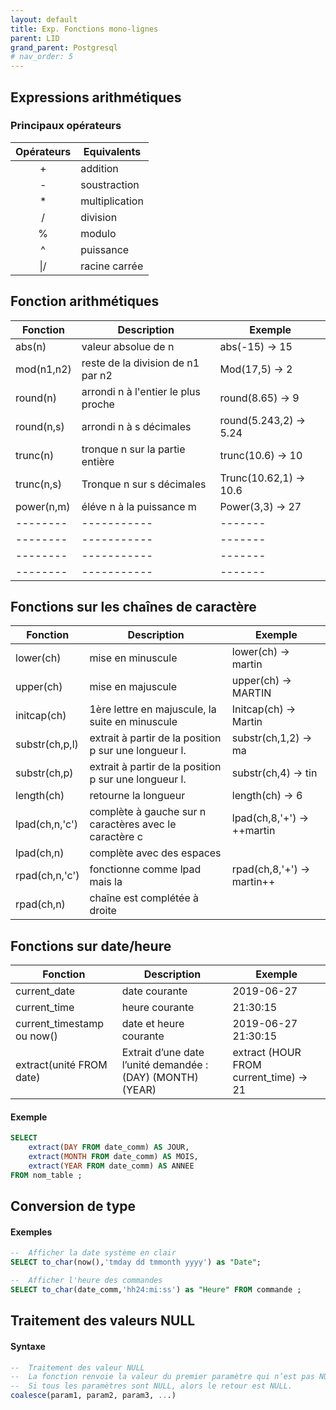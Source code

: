 ```yaml
---
layout: default
title: Exp. Fonctions mono-lignes
parent: LID
grand_parent: Postgresql
# nav_order: 5
---
```


## Expressions arithmétiques

### Principaux opérateurs

| Opérateurs | Equivalents    |
| :--------: | -------------- |
|     +      | addition       |
|     -      | soustraction   |
|     \*     | multiplication |
|     /      | division       |
|     %      | modulo         |
|     ^      | puissance      |
|    \|/     | racine carrée  |

## Fonction arithmétiques

| Fonction   | Description                         | Exemple               |
| ---------- | ----------------------------------- | --------------------- |
| abs(n)     | valeur absolue de n                 | abs(-15) → 15         |
| mod(n1,n2) | reste de la division de n1 par n2   | Mod(17,5) → 2         |
| round(n)   | arrondi n à l'entier le plus proche | round(8.65) → 9       |
| round(n,s) | arrondi n à s décimales             | round(5.243,2) → 5.24 |
| trunc(n)   | tronque n sur la partie entière     | trunc(10.6) → 10      |
| trunc(n,s) | Tronque n sur s décimales           | Trunc(10.62,1) → 10.6 |
| power(n,m) | éléve n à la puissance m            | Power(3,3) → 27       |
| --------   | -----------                         | -------               |
| --------   | -----------                         | -------               |
| --------   | -----------                         | -------               |
| --------   | -----------                         | -------               |

## Fonctions sur les chaînes de caractère

| Fonction       | Description                                            | Exemple                   |
| -------------- | ------------------------------------------------------ | ------------------------- |
| lower(ch)      | mise en minuscule                                      | lower(ch) → martin        |
| upper(ch)      | mise en majuscule                                      | upper(ch) → MARTIN        |
| initcap(ch)    | 1ère lettre en majuscule, la suite en minuscule        | Initcap(ch) → Martin      |
| substr(ch,p,l) | extrait à partir de la position p sur une longueur l.  | substr(ch,1,2) → ma       |
| substr(ch,p)   | extrait à partir de la position p sur une longueur l.  | substr(ch,4) → tin        |
| length(ch)     | retourne la longueur                                   | length(ch) → 6            |
| lpad(ch,n,'c') | complète à gauche sur n caractères avec le caractère c | lpad(ch,8,'+') → ++martin |
| lpad(ch,n)     | complète avec des espaces                              |                           |
| rpad(ch,n,'c') | fonctionne comme lpad mais la                          | rpad(ch,8,'+') → martin++ |
| rpad(ch,n)     | chaîne est complétée à droite                          |                           |

## Fonctions sur date/heure

| Fonction                   | Description                                                | Exemple                               |
| -------------------------- | ---------------------------------------------------------- | ------------------------------------- |
| current_date               | date courante                                              | 2019-06-27                            |
| current_time               | heure courante                                             | 21:30:15                              |
| current_timestamp ou now() | date et heure courante                                     | 2019-06-27 21:30:15                   |
| extract(unité FROM date)   | Extrait d’une date l’unité demandée : (DAY) (MONTH) (YEAR) | extract (HOUR FROM current_time) → 21 |

#### Exemple

```sql
SELECT
    extract(DAY FROM date_comm) AS JOUR,
    extract(MONTH FROM date_comm) AS MOIS,
    extract(YEAR FROM date_comm) AS ANNEE
FROM nom_table ;
```

## Conversion de type

#### Exemples

```sql
--  Afficher la date système en clair
SELECT to_char(now(),'tmday dd tmmonth yyyy') as "Date";

--  Afficher l'heure des commandes
SELECT to_char(date_comm,'hh24:mi:ss') as "Heure" FROM commande ;
```

## Traitement des valeurs NULL

#### Syntaxe

```sql
--  Traitement des valeur NULL
--  La fonction renvoie la valeur du premier paramètre qui n’est pas NULL
--  Si tous les paramètres sont NULL, alors le retour est NULL.
coalesce(param1, param2, param3, ...)
```
